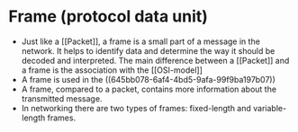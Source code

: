 # Frame (protocol data unit)
- Just like a [[Packet]], a frame is a small part of a message in the network. It helps to identify data and determine the way it should be decoded and interpreted. The main difference between a [[Packet]] and a frame is the association with the [[OSI-model]]
- A frame is used in the ((645bb078-6af4-4bd5-9afa-99f9ba197b07))
- A frame, compared to a packet, contains more information about the transmitted message.
- In networking there are two types of frames: fixed-length and variable-length frames.